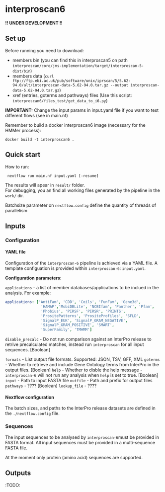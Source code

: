 # interproscan6

**!! UNDER DEVELOPMENT !!**

## Set up

Before running you need to download:
- members bin (you can find this in interproscan5 on path `interproscan/core/jms-implementation/target/interproscan-5-dist/bin`)
- members data (`curl ftp://ftp.ebi.ac.uk/pub/software/unix/iprscan/5/5.62-94.0/alt/interproscan-data-5.62-94.0.tar.gz --output interproscan-data-5.62-94.0.tar.gz`)
- xref (entries, goterms and pathways) files (Use this script: `interproscan6/files_test/get_data_to_i6.py`)

**IMPORTANT:** Change the input params in input.yaml file if you want to test different flows (see in main.nf)

Remember to build a docker interproscan6 image (necessary for the HMMer process):

    docker build -t interproscan6 .

## Quick start

How to run:

     nextflow run main.nf input.yaml [-resume]

The results will apear in `result/` folder.  
For debugging, you an find all working files generated by the pipeline in the `work/` dir.

Batchsize parameter on `nextflow.config` define the quantity of threads of parallelism

## Inputs

### Configuration

#### YAML file

Configuration of the `interproscan-6` pipeline is achieved via a YAML file. A template configuation is provided within `interproscan-6`: `input.yaml`.

**Configuration parameters:**

`applications` - a list of member databases/applications to be inclued in the analysis. For example:

```yaml
applications: ['AntiFam', 'CDD', 'Coils', 'FunFam', 'Gene3d',
                'HAMAP','MobiDBLite', 'NCBIfam', 'Panther', 'Pfam',
                'Phobius', 'PIRSF', 'PIRSR', 'PRINTS',
                'PrositePatterns', 'PrositeProfiles', 'SFLD',
                'SignalP_EUK', 'SignalP_GRAM_NEGATIVE',
                'SignalP_GRAM_POSITIVE', 'SMART',
                'SuperFamily', 'TMHMM']
```

`disable_precalc` - Do not run comparison against an InterPro release to retrive precalculated matches, instead run `interproscan` for all input sequences. [Boolean]

`formats` - List output file formats. Supported: JSON, TSV, GFF, XML
`goterms` - Whether to retrieve and include Gene Ontology terms from InterPro in the output files. [Boolean]
`help` - Whether to disble the help message - `interproscan-6` will not run any analysis when `help` is set to true. [Boolean]
`input` - Path to input FASTA file
`outfile` - Path and prefix for output files
`pathways` - ???? [Boolean]
`lookup_file` - ????

#### Nextflow configuration

The batch sizes, and paths to the InterPro release datasets are defined in the `./nextflow.config` file. 

### Sequences

The input sequences to be analysed by `interproscan-6`must be provided in FASTA format. All input sequences must be provided in a multi-sequence FASTA file.

At the moment only protein (amino acid) sequences are supported.

## Outputs

:TODO:
